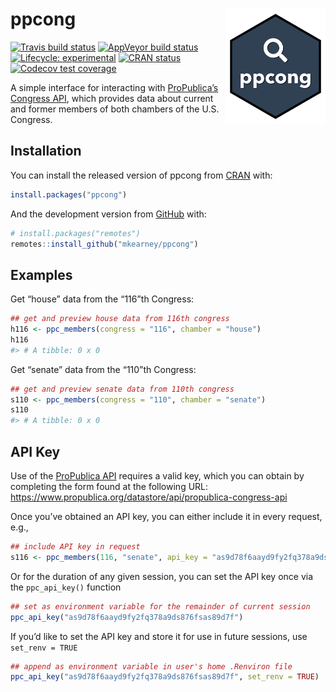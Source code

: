 
<!-- README.md is generated from README.Rmd. Please edit that file -->

# ppcong <img src="man/figures/logo.png" width="160px" align="right" />

<!-- badges: start -->

[![Travis build
status](https://travis-ci.org/mkearney/ppcong.svg?branch=master)](https://travis-ci.org/mkearney/ppcong)
[![AppVeyor build
status](https://ci.appveyor.com/api/projects/status/github/mkearney/ppcong?branch=master&svg=true)](https://ci.appveyor.com/project/mkearney/ppcong)
[![Lifecycle:
experimental](https://img.shields.io/badge/lifecycle-experimental-orange.svg)](https://www.tidyverse.org/lifecycle/#experimental)
[![CRAN
status](https://www.r-pkg.org/badges/version/ppcong)](https://CRAN.R-project.org/package=ppcong)
[![Codecov test
coverage](https://codecov.io/gh/mkearney/ppcong/branch/master/graph/badge.svg)](https://codecov.io/gh/mkearney/ppcong?branch=master)
<!-- badges: end -->

A simple interface for interacting with [ProPublica’s Congress
API](https://projects.propublica.org/api-docs/congress-api/), which
provides data about current and former members of both chambers of the
U.S. Congress.

## Installation

You can install the released version of ppcong from
[CRAN](https://CRAN.R-project.org) with:

``` r
install.packages("ppcong")
```

And the development version from [GitHub](https://github.com/) with:

``` r
# install.packages("remotes")
remotes::install_github("mkearney/ppcong")
```

## Examples

Get “house” data from the “116”th Congress:

``` r
## get and preview house data from 116th congress
h116 <- ppc_members(congress = "116", chamber = "house")
h116
#> # A tibble: 0 x 0
```

Get “senate” data from the “110”th Congress:

``` r
## get and preview senate data from 110th congress
s110 <- ppc_members(congress = "110", chamber = "senate")
s110
#> # A tibble: 0 x 0
```

## API Key

Use of the [ProPublica
API](https://projects.propublica.org/api-docs/congress-api/) requires a
valid key, which you can obtain by completing the form found at the
following URL:
<https://www.propublica.org/datastore/api/propublica-congress-api>

Once you’ve obtained an API key, you can either include it in every
request, e.g.,

``` r
## include API key in request
s116 <- ppc_members(116, "senate", api_key = "as9d78f6aayd9fy2fq378a9ds876fsas89d7f")
```

Or for the duration of any given session, you can set the API key once
via the `ppc_api_key()` function

``` r
## set as environment variable for the remainder of current session
ppc_api_key("as9d78f6aayd9fy2fq378a9ds876fsas89d7f")
```

If you’d like to set the API key and store it for use in future
sessions, use `set_renv = TRUE`

``` r
## append as environment variable in user's home .Renviron file
ppc_api_key("as9d78f6aayd9fy2fq378a9ds876fsas89d7f", set_renv = TRUE)
```

